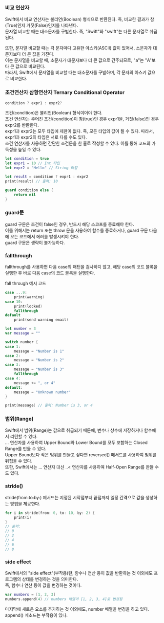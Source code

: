 ### 비교 연산자
Swift에서 비교 연산자는 불리언(Boolean) 형식으로 반환된다. 즉, 비교한 결과가 참(True)인지 거짓(False)인지를 나타낸다.<br>
문자열 비교할 때는 대소문자를 구별한다. 즉, "Swift"와 "swift"는 다른 문자열로 취급된다.<br>

또한, 문자열 비교할 때는 각 문자마다 고유한 아스키(ASCII) 값이 있어서, 소문자가 대문자보다 더 큰 값을 가진다.<br>
이는 문자열을 비교할 때, 소문자가 대문자보다 더 큰 값으로 간주되므로, "a"는 "A"보다 큰 값으로 비교된다.<br>
따라서, Swift에서 문자열을 비교할 때는 대소문자를 구별하며, 각 문자의 아스키 값으로 비교한다.<br>

### 조건연산자 삼항연산자 Ternary Conditional Operator
```swift
condition ? expr1 : expr2? 
```
조건(condition)은 불리언(Boolean) 형식이어야 한다.<br>
조건 연산자는 주어진 조건(condition)이 참(true)인 경우 expr1을, 거짓(false)인 경우 expr2를 반환한다.<br>
expr1과 expr2는 모두 타입에 제한이 없다. 즉, 모든 타입의 값이 될 수 있다. 따라서, expr1과 expr2의 타입은 서로 다를 수도 있다.<br>
조건 연산자를 사용하면 간단한 조건문을 한 줄로 작성할 수 있다. 이를 통해 코드의 가독성을 높일 수 있다.<br>
```swift
let condition = true
let expr1 = 10 // Int 타입
let expr2 = "Hello" // String 타입

let result = condition ? expr1 : expr2
print(result) // 출력: 10
```

```swift
guard condition else {
    return nil
}
```
### guard문
guard 구문은 조건이 false인 경우, 반드시 해당 스코프를 종료해야 한다.<br>
이를 위해서는 return 또는 throw 문을 사용하여 함수를 종료하거나, guard 구문 다음에 오는 코드에서 에러를 발생시켜야 한다. <br>
guard 구문은 생략이 불가능하다.<br>

### fallthrough
fallthrough를 사용하면 다음 case의 패턴을 검사하지 않고, 해당 case의 코드 블록을 실행한 후 바로 다음 case의 코드 블록을 실행한다.<br>

fall through 예시 코드
```swift
case ...9:
    print(warning)
case 10:
    print(locked)
    fallthrough
default
    print(send warning email)
```
```swift
let number = 3
var message = ""

switch number {
case 1:
    message = "Number is 1"
case 2:
    message = "Number is 2"
case 3:
    message = "Number is 3"
    fallthrough
case 4:
    message += ", or 4"
default:
    message = "Unknown number"
}

print(message) // 출력: Number is 3, or 4
```
### 범위(Range)
Swift에서 범위(Range)는 값으로 취급되기 때문에, 변수나 상수에 저장하거나 함수에서 리턴할 수 있다.<br>
... 연산자를 사용하여 Upper Bound와 Lower Bound를 모두 포함하는 Closed Range를 만들 수 있다.<br>
Upper Bound보다 작은 범위를 만들고 싶다면 reversed() 메서드를 사용하여 범위를 뒤집을 수 있다.<br>
또한, Swift에서는 ... 연산자 대신 ..< 연산자를 사용하여 Half-Open Range를 만들 수도 있다.<br>

### stride()
stride(from:to:by:) 메서드는 지정된 시작점부터 끝점까지 일정 간격으로 값을 생성하는 방법을 제공한다.<br>
```swift
for i in stride(from: 0, to: 10, by: 2) {
    print(i)
}
// 출력:
// 0
// 2
// 4
// 6
// 8
```
### side effect
Swift에서의 "side effect"(부작용)란, 함수나 연산 등이 값을 반환하는 것 이외에도 프로그램의 상태를 변경하는 것을 의미한다.<br>
즉, 함수나 연산 등이 값을 변경하는 것이다.<br>
```swift
var numbers = [1, 2, 3]
numbers.append(4) // numbers 배열이 [1, 2, 3, 4]로 변경됨
```
마지막에 새로운 요소를 추가하는 것 이외에도, number 배열을 변경을 하고 있다. append() 메소드는 부작용이 있다.<br>

